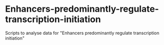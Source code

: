 # Enhancers-predominantly-regulate-transcription-initiation
Scripts to analyse data for "Enhancers predominantly regulate transcription initiation"
